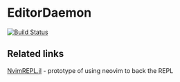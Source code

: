 # EditorDaemon

[![Build Status](https://github.com/caleb-allen/EditorDaemon.jl/actions/workflows/CI.yml/badge.svg?branch=master)](https://github.com/caleb-allen/EditorDaemon.jl/actions/workflows/CI.yml?query=branch%3Amaster)

## Related links
[NvimREPL.jl](https://github.com/caleb-allen/NVimRepl.jl) - prototype of using neovim to back the REPL
